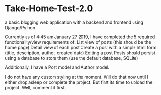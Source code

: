 # Take-Home-Test-2.0
a basic blogging web application with a backend and frontend using Django/Python.

Currently as of 4:45 am January 27 2019, I have completed the 5 required functionality/view requirements of:
List view of posts (this should be the home page) 
Detail view of each post 
Create a post with a simple html form (title, description, author, created date) 
Editing a post
Posts should persist using a database to store them (use the default database, SQLite)

Additionally, I have a Post model and Author model.

I do not have any custom styling at the moment. Will do that now until I either drop asleep or complete the project. 
But first its time to upload the project. Well, comment it first.
